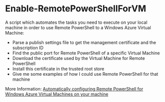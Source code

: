 # Enable-RemotePowerShellForVM

A script which automates the tasks you need to execute on your local machine in order to use Remote PowerShell to a Windows Azure Virtual Machine:

 - Parse a publish settings file to get the management certificate and the subscription ID
 - Find the public port for Remote PowerShell of a specific Virtual Machine
 - Download the certificate used by the Virtual Machine for Remote PowerShell
 - Install this certificate in the trusted root store
 - Give me some examples of how I could use Remote PowerShell for that machine
 
More Information: [Automatically configuring Remote PowerShell for Windows Azure Virtual Machines on your machine](http://fabriccontroller.net/blog/posts/automatically-configuring-remote-powershell-for-windows-azure-virtual-machines-on-your-machine/)